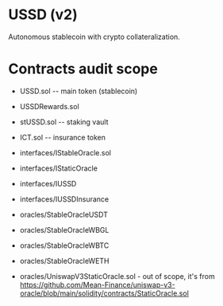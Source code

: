# USSD (v2)

Autonomous stablecoin with crypto collateralization.

# Contracts audit scope

* USSD.sol -- main token (stablecoin)
* USSDRewards.sol
* stUSSD.sol -- staking vault
* ICT.sol -- insurance token

* interfaces/IStableOracle.sol
* interfaces/IStaticOracle
* interfaces/IUSSD
* interfaces/IUSSDInsurance

* oracles/StableOracleUSDT
* oracles/StableOracleWBGL
* oracles/StableOracleWBTC
* oracles/StableOracleWETH

* oracles/UniswapV3StaticOracle.sol - out of scope, it's from
  https://github.com/Mean-Finance/uniswap-v3-oracle/blob/main/solidity/contracts/StaticOracle.sol


